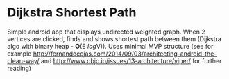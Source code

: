 # Dijkstra Shortest Path
Simple android app that displays undirected weighted graph. 
When 2 vertices are clicked, finds and shows shortest path between them (Dijkstra algo with binary heap - **O**(E *log*V)).
Uses minimal MVP structure (see for example http://fernandocejas.com/2014/09/03/architecting-android-the-clean-way/ and http://www.objc.io/issues/13-architecture/viper/ for further reading)
